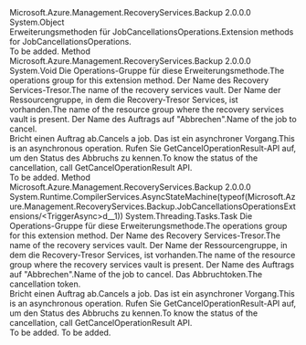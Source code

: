 <Type Name="JobCancellationsOperationsExtensions" FullName="Microsoft.Azure.Management.RecoveryServices.Backup.JobCancellationsOperationsExtensions">
  <TypeSignature Language="C#" Value="public static class JobCancellationsOperationsExtensions" />
  <TypeSignature Language="ILAsm" Value=".class public auto ansi abstract sealed beforefieldinit JobCancellationsOperationsExtensions extends System.Object" />
  <TypeSignature Language="DocId" Value="T:Microsoft.Azure.Management.RecoveryServices.Backup.JobCancellationsOperationsExtensions" />
  <TypeSignature Language="VB.NET" Value="Public Module JobCancellationsOperationsExtensions" />
  <TypeSignature Language="F#" Value="type JobCancellationsOperationsExtensions = class" />
  <AssemblyInfo>
    <AssemblyName>Microsoft.Azure.Management.RecoveryServices.Backup</AssemblyName>
    <AssemblyVersion>2.0.0.0</AssemblyVersion>
  </AssemblyInfo>
  <Base>
    <BaseTypeName>System.Object</BaseTypeName>
  </Base>
  <Interfaces />
  <Docs>
    <summary>
            <span data-ttu-id="d5abd-101">Erweiterungsmethoden für JobCancellationsOperations.</span><span class="sxs-lookup"><span data-stu-id="d5abd-101">Extension methods for JobCancellationsOperations.</span></span>
            </summary>
    <remarks>To be added.</remarks>
  </Docs>
  <Members>
    <Member MemberName="Trigger">
      <MemberSignature Language="C#" Value="public static void Trigger (this Microsoft.Azure.Management.RecoveryServices.Backup.IJobCancellationsOperations operations, string vaultName, string resourceGroupName, string jobName);" />
      <MemberSignature Language="ILAsm" Value=".method public static hidebysig void Trigger(class Microsoft.Azure.Management.RecoveryServices.Backup.IJobCancellationsOperations operations, string vaultName, string resourceGroupName, string jobName) cil managed" />
      <MemberSignature Language="DocId" Value="M:Microsoft.Azure.Management.RecoveryServices.Backup.JobCancellationsOperationsExtensions.Trigger(Microsoft.Azure.Management.RecoveryServices.Backup.IJobCancellationsOperations,System.String,System.String,System.String)" />
      <MemberSignature Language="VB.NET" Value="&lt;Extension()&gt;&#xA;Public Sub Trigger (operations As IJobCancellationsOperations, vaultName As String, resourceGroupName As String, jobName As String)" />
      <MemberSignature Language="F#" Value="static member Trigger : Microsoft.Azure.Management.RecoveryServices.Backup.IJobCancellationsOperations * string * string * string -&gt; unit" Usage="Microsoft.Azure.Management.RecoveryServices.Backup.JobCancellationsOperationsExtensions.Trigger (operations, vaultName, resourceGroupName, jobName)" />
      <MemberType>Method</MemberType>
      <AssemblyInfo>
        <AssemblyName>Microsoft.Azure.Management.RecoveryServices.Backup</AssemblyName>
        <AssemblyVersion>2.0.0.0</AssemblyVersion>
      </AssemblyInfo>
      <ReturnValue>
        <ReturnType>System.Void</ReturnType>
      </ReturnValue>
      <Parameters>
        <Parameter Name="operations" Type="Microsoft.Azure.Management.RecoveryServices.Backup.IJobCancellationsOperations" RefType="this" />
        <Parameter Name="vaultName" Type="System.String" />
        <Parameter Name="resourceGroupName" Type="System.String" />
        <Parameter Name="jobName" Type="System.String" />
      </Parameters>
      <Docs>
        <param name="operations">
            <span data-ttu-id="d5abd-102">Die Operations-Gruppe für diese Erweiterungsmethode.</span><span class="sxs-lookup"><span data-stu-id="d5abd-102">The operations group for this extension method.</span></span>
            </param>
        <param name="vaultName">
            <span data-ttu-id="d5abd-103">Der Name des Recovery Services-Tresor.</span><span class="sxs-lookup"><span data-stu-id="d5abd-103">The name of the recovery services vault.</span></span>
            </param>
        <param name="resourceGroupName">
            <span data-ttu-id="d5abd-104">Der Name der Ressourcengruppe, in dem die Recovery-Tresor Services, ist vorhanden.</span><span class="sxs-lookup"><span data-stu-id="d5abd-104">The name of the resource group where the recovery services vault is present.</span></span>
            </param>
        <param name="jobName">
            <span data-ttu-id="d5abd-105">Der Name des Auftrags auf "Abbrechen".</span><span class="sxs-lookup"><span data-stu-id="d5abd-105">Name of the job to cancel.</span></span>
            </param>
        <summary>
            <span data-ttu-id="d5abd-106">Bricht einen Auftrag ab.</span><span class="sxs-lookup"><span data-stu-id="d5abd-106">Cancels a job.</span></span> <span data-ttu-id="d5abd-107">Das ist ein asynchroner Vorgang.</span><span class="sxs-lookup"><span data-stu-id="d5abd-107">This is an asynchronous operation.</span></span> <span data-ttu-id="d5abd-108">Rufen Sie GetCancelOperationResult-API auf, um den Status des Abbruchs zu kennen.</span><span class="sxs-lookup"><span data-stu-id="d5abd-108">To know the status of the cancellation, call GetCancelOperationResult API.</span></span>
            </summary>
        <remarks>To be added.</remarks>
      </Docs>
    </Member>
    <Member MemberName="TriggerAsync">
      <MemberSignature Language="C#" Value="public static System.Threading.Tasks.Task TriggerAsync (this Microsoft.Azure.Management.RecoveryServices.Backup.IJobCancellationsOperations operations, string vaultName, string resourceGroupName, string jobName, System.Threading.CancellationToken cancellationToken = null);" />
      <MemberSignature Language="ILAsm" Value=".method public static hidebysig class System.Threading.Tasks.Task TriggerAsync(class Microsoft.Azure.Management.RecoveryServices.Backup.IJobCancellationsOperations operations, string vaultName, string resourceGroupName, string jobName, valuetype System.Threading.CancellationToken cancellationToken) cil managed" />
      <MemberSignature Language="DocId" Value="M:Microsoft.Azure.Management.RecoveryServices.Backup.JobCancellationsOperationsExtensions.TriggerAsync(Microsoft.Azure.Management.RecoveryServices.Backup.IJobCancellationsOperations,System.String,System.String,System.String,System.Threading.CancellationToken)" />
      <MemberSignature Language="F#" Value="static member TriggerAsync : Microsoft.Azure.Management.RecoveryServices.Backup.IJobCancellationsOperations * string * string * string * System.Threading.CancellationToken -&gt; System.Threading.Tasks.Task" Usage="Microsoft.Azure.Management.RecoveryServices.Backup.JobCancellationsOperationsExtensions.TriggerAsync (operations, vaultName, resourceGroupName, jobName, cancellationToken)" />
      <MemberType>Method</MemberType>
      <AssemblyInfo>
        <AssemblyName>Microsoft.Azure.Management.RecoveryServices.Backup</AssemblyName>
        <AssemblyVersion>2.0.0.0</AssemblyVersion>
      </AssemblyInfo>
      <Attributes>
        <Attribute>
          <AttributeName>System.Runtime.CompilerServices.AsyncStateMachine(typeof(Microsoft.Azure.Management.RecoveryServices.Backup.JobCancellationsOperationsExtensions/&lt;TriggerAsync&gt;d__1))</AttributeName>
        </Attribute>
      </Attributes>
      <ReturnValue>
        <ReturnType>System.Threading.Tasks.Task</ReturnType>
      </ReturnValue>
      <Parameters>
        <Parameter Name="operations" Type="Microsoft.Azure.Management.RecoveryServices.Backup.IJobCancellationsOperations" RefType="this" />
        <Parameter Name="vaultName" Type="System.String" />
        <Parameter Name="resourceGroupName" Type="System.String" />
        <Parameter Name="jobName" Type="System.String" />
        <Parameter Name="cancellationToken" Type="System.Threading.CancellationToken" />
      </Parameters>
      <Docs>
        <param name="operations">
            <span data-ttu-id="d5abd-109">Die Operations-Gruppe für diese Erweiterungsmethode.</span><span class="sxs-lookup"><span data-stu-id="d5abd-109">The operations group for this extension method.</span></span>
            </param>
        <param name="vaultName">
            <span data-ttu-id="d5abd-110">Der Name des Recovery Services-Tresor.</span><span class="sxs-lookup"><span data-stu-id="d5abd-110">The name of the recovery services vault.</span></span>
            </param>
        <param name="resourceGroupName">
            <span data-ttu-id="d5abd-111">Der Name der Ressourcengruppe, in dem die Recovery-Tresor Services, ist vorhanden.</span><span class="sxs-lookup"><span data-stu-id="d5abd-111">The name of the resource group where the recovery services vault is present.</span></span>
            </param>
        <param name="jobName">
            <span data-ttu-id="d5abd-112">Der Name des Auftrags auf "Abbrechen".</span><span class="sxs-lookup"><span data-stu-id="d5abd-112">Name of the job to cancel.</span></span>
            </param>
        <param name="cancellationToken">
            <span data-ttu-id="d5abd-113">Das Abbruchtoken.</span><span class="sxs-lookup"><span data-stu-id="d5abd-113">The cancellation token.</span></span>
            </param>
        <summary>
            <span data-ttu-id="d5abd-114">Bricht einen Auftrag ab.</span><span class="sxs-lookup"><span data-stu-id="d5abd-114">Cancels a job.</span></span> <span data-ttu-id="d5abd-115">Das ist ein asynchroner Vorgang.</span><span class="sxs-lookup"><span data-stu-id="d5abd-115">This is an asynchronous operation.</span></span> <span data-ttu-id="d5abd-116">Rufen Sie GetCancelOperationResult-API auf, um den Status des Abbruchs zu kennen.</span><span class="sxs-lookup"><span data-stu-id="d5abd-116">To know the status of the cancellation, call GetCancelOperationResult API.</span></span>
            </summary>
        <returns>To be added.</returns>
        <remarks>To be added.</remarks>
      </Docs>
    </Member>
  </Members>
</Type>